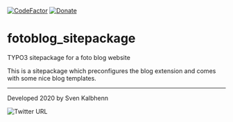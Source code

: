 [![CodeFactor](https://www.codefactor.io/repository/github/starraider/fotoblog_sitepackage/badge)](https://www.codefactor.io/repository/github/starraider/fotoblog_sitepackage)
[![Donate](https://img.shields.io/badge/Donate-PayPal-green.svg)](https://PayPal.me/SvenKalbhenn)

# fotoblog_sitepackage

TYPO3 sitepackage for a foto blog website


This is a sitepackage which preconfigures the blog extension and comes with some nice blog templates.

---

Developed 2020 by Sven Kalbhenn

![Twitter URL](https://img.shields.io/twitter/url?style=social&url=https%3A%2F%2Ftwitter.com%2Fsven_kalbhenn)
